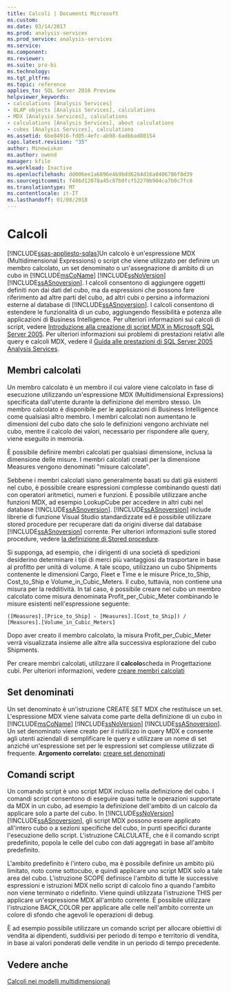 ```yaml
---
title: Calcoli | Documenti Microsoft
ms.custom: 
ms.date: 03/14/2017
ms.prod: analysis-services
ms.prod_service: analysis-services
ms.service: 
ms.component: 
ms.reviewer: 
ms.suite: pro-bi
ms.technology: 
ms.tgt_pltfrm: 
ms.topic: reference
applies_to: SQL Server 2016 Preview
helpviewer_keywords:
- calculations [Analysis Services]
- OLAP objects [Analysis Services], calculations
- MDX [Analysis Services], calculations
- calculations [Analysis Services], about calculations
- cubes [Analysis Services], calculations
ms.assetid: 6be84916-fd05-4efc-ab98-6adbbad80154
caps.latest.revision: "35"
author: Minewiskan
ms.author: owend
manager: kfile
ms.workload: Inactive
ms.openlocfilehash: dd006ee1a6896e4b9bdd6264d16a8406786f8d39
ms.sourcegitcommit: f486d12078a45c87b0fcf52270b904ca7b0c7fc8
ms.translationtype: MT
ms.contentlocale: it-IT
ms.lasthandoff: 01/08/2018
---
```

# <a name="calculations"></a>Calcoli
[!INCLUDE[ssas-appliesto-sqlas](../../includes/ssas-appliesto-sqlas.md)]Un calcolo è un'espressione MDX (Multidimensional Expressions) o script che viene utilizzato per definire un membro calcolato, un set denominato o un'assegnazione di ambito di un cubo in [!INCLUDE[msCoName](../../includes/msconame-md.md)] [!INCLUDE[ssNoVersion](../../includes/ssnoversion-md.md)] [!INCLUDE[ssASnoversion](../../includes/ssasnoversion-md.md)]. I calcoli consentono di aggiungere oggetti definiti non dai dati del cubo, ma da espressioni che possono fare riferimento ad altre parti del cubo, ad altri cubi o persino a informazioni esterne al database di [!INCLUDE[ssASnoversion](../../includes/ssasnoversion-md.md)]. I calcoli consentono di estendere le funzionalità di un cubo, aggiungendo flessibilità e potenza alle applicazioni di Business Intelligence. Per ulteriori informazioni sui calcoli di script, vedere [Introduzione alla creazione di script MDX in Microsoft SQL Server 2005](http://go.microsoft.com/fwlink/?LinkId=81892). Per ulteriori informazioni sui problemi di prestazioni relativi alle query e calcoli MDX, vedere il [Guida alle prestazioni di SQL Server 2005 Analysis Services](http://go.microsoft.com/fwlink/?LinkId=81621).  
  
## <a name="calculated-members"></a>Membri calcolati  
 Un membro calcolato è un membro il cui valore viene calcolato in fase di esecuzione utilizzando un'espressione MDX (Multidimensional Expressions) specificata dall'utente durante la definizione del membro stesso. Un membro calcolato è disponibile per le applicazioni di Business Intelligence come qualsiasi altro membro. I membri calcolati non aumentano le dimensioni del cubo dato che solo le definizioni vengono archiviate nel cubo, mentre il calcolo dei valori, necessario per rispondere alle query, viene eseguito in memoria.  
  
 È possibile definire membri calcolati per qualsiasi dimensione, inclusa la dimensione delle misure. I membri calcolati creati per la dimensione Measures vengono denominati "misure calcolate".  
  
 Sebbene i membri calcolati siano generalmente basati su dati già esistenti nel cubo, è possibile creare espressioni complesse combinando questi dati con operatori aritmetici, numeri e funzioni. È possibile utilizzare anche funzioni MDX, ad esempio LookupCube per accedere in altri cubi nel database [!INCLUDE[ssASnoversion](../../includes/ssasnoversion-md.md)]. [!INCLUDE[ssASnoversion](../../includes/ssasnoversion-md.md)] include librerie di funzione Visual Studio standardizzate ed è possibile utilizzare stored procedure per recuperare dati da origini diverse dal database [!INCLUDE[ssASnoversion](../../includes/ssasnoversion-md.md)] corrente. Per ulteriori informazioni sulle stored procedure, vedere [la definizione di Stored procedure](../../analysis-services/multidimensional-models-extending-olap-stored-procedures/defining-stored-procedures.md).  
  
 Si supponga, ad esempio, che i dirigenti di una società di spedizioni desiderino determinare i tipi di merci più vantaggiosi da trasportare in base al profitto per unità di volume. A tale scopo, utilizzano un cubo Shipments contenente le dimensioni Cargo, Fleet e Time e le misure Price_to_Ship, Cost_to_Ship e Volume_in_Cubic_Meters. Il cubo, tuttavia, non contiene una misura per la redditività. In tal caso, è possibile creare nel cubo un membro calcolato come misura denominata Profit_per_Cubic_Meter combinando le misure esistenti nell'espressione seguente:  
  
```  
([Measures].[Price_to_Ship] - [Measures].[Cost_to_Ship]) /  
[Measures].[Volume_in_Cubic_Meters]  
```  
  
 Dopo aver creato il membro calcolato, la misura Profit_per_Cubic_Meter verrà visualizzata insieme alle altre alla successiva esplorazione del cubo Shipments.  
  
 Per creare membri calcolati, utilizzare il **calcolo**scheda in Progettazione cubi. Per ulteriori informazioni, vedere [creare membri calcolati](../../analysis-services/multidimensional-models/create-calculated-members.md)  
  
## <a name="named-sets"></a>Set denominati  
 Un set denominato è un'istruzione CREATE SET MDX che restituisce un set. L'espressione MDX viene salvata come parte della definizione di un cubo in [!INCLUDE[msCoName](../../includes/msconame-md.md)] [!INCLUDE[ssNoVersion](../../includes/ssnoversion-md.md)] [!INCLUDE[ssASnoversion](../../includes/ssasnoversion-md.md)]. Un set denominato viene creato per il riutilizzo in query MDX e consente agli utenti aziendali di semplificare le query e utilizzare un nome di set anziché un'espressione set per le espressioni set complesse utilizzate di frequente. **Argomento correlato:** [creare set denominati](../../analysis-services/multidimensional-models/create-named-sets.md)  
  
## <a name="script-commands"></a>Comandi script  
 Un comando script è uno script MDX incluso nella definizione del cubo. I comandi script consentono di eseguire quasi tutte le operazioni supportate da MDX in un cubo, ad esempio la definizione dell'ambito di un calcolo da applicare solo a parte del cubo. In [!INCLUDE[ssNoVersion](../../includes/ssnoversion-md.md)] [!INCLUDE[ssASnoversion](../../includes/ssasnoversion-md.md)], gli script MDX possono essere applicato all'intero cubo o a sezioni specifiche del cubo, in punti specifici durante l'esecuzione dello script. L'istruzione CALCULATE, che è il comando script predefinito, popola le celle del cubo con dati aggregati in base all'ambito predefinito.  
  
 L'ambito predefinito è l'intero cubo, ma è possibile definire un ambito più limitato, noto come sottocubo, e quindi applicare uno script MDX solo a tale area del cubo. L'istruzione SCOPE definisce l'ambito di tutte le successive espressioni e istruzioni MDX nello script di calcolo fino a quando l'ambito non viene terminato o ridefinito. Viene quindi utilizzata l'istruzione THIS per applicare un'espressione MDX all'ambito corrente. È possibile utilizzare l'istruzione BACK_COLOR per applicare alle celle nell'ambito corrente un colore di sfondo che agevoli le operazioni di debug.  
  
 È ad esempio possibile utilizzare un comando script per allocare obiettivi di vendita ai dipendenti, suddivisi per periodo di tempo e territorio di vendita, in base ai valori ponderati delle vendite in un periodo di tempo precedente.  
  
## <a name="see-also"></a>Vedere anche  
 [Calcoli nei modelli multidimensionali](../../analysis-services/multidimensional-models/calculations-in-multidimensional-models.md)  
  
  
